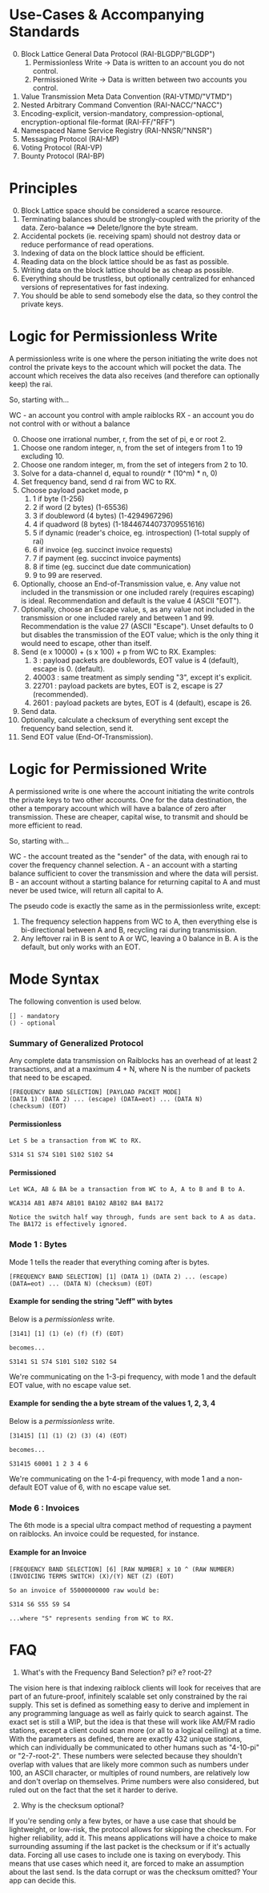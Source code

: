 

# Use-Cases & Accompanying Standards

0. Block Lattice General Data Protocol (RAI-BLGDP/"BLGDP")
   1. Permissionless Write -> Data is written to an account you do not control.
   2. Permissioned Write -> Data is written between two accounts you control.
1. Value Transmission Meta Data Convention (RAI-VTMD/"VTMD")
2. Nested Arbitrary Command Convention (RAI-NACC/"NACC")
3. Encoding-explicit, version-mandatory, compression-optional, encryption-optional file-format (RAI-FF/"RFF")
4. Namespaced Name Service Registry (RAI-NNSR/"NNSR")
5. Messaging Protocol (RAI-MP)
6. Voting Protocol (RAI-VP)
7. Bounty Protocol (RAI-BP)

# Principles

0. Block Lattice space should be considered a scarce resource.
1. Terminating balances should be strongly-coupled with the priority of the data.  Zero-balance ==> Delete/Ignore the byte stream.
2. Accidental pockets (ie. receiving spam) should not destroy data or reduce performance of read operations.
3. Indexing of data on the block lattice should be efficient.
4. Reading data on the block lattice should be as fast as possible.
5. Writing data on the block lattice should be as cheap as possible.
6. Everything should be trustless, but optionally centralized for enhanced versions of representatives for fast indexing.
7. You should be able to send somebody else the data, so they control the private keys.

# Logic for Permissionless Write

A permissionless write is one where the person initiating the write does not control the private keys to the account which will pocket the data.  The account which receives the data also receives (and therefore can optionally keep) the rai.  

So, starting with...

WC - an account you control with ample raiblocks
RX - an account you do not control with or without a balance


0. Choose one irrational number, r, from the set of pi, e or root 2.
1. Choose one random integer, n, from the set of integers from 1 to 19 excluding 10.
2. Choose one random integer, m, from the set of integers from 2 to 10.
3. Solve for a data-channel d, equal to round(r * (10^m) * n, 0)
4. Set frequency band, send d rai from WC to RX.
5. Choose payload packet mode, p
   1. 1 if byte (1-256)
   2. 2 if word (2 bytes) (1-65536)
   3. 3 if doubleword (4 bytes) (1-4294967296)
   4. 4 if quadword (8 bytes) (1-18446744073709551616)
   5. 5 if dynamic (reader's choice, eg. introspection) (1-total supply of rai)
   6. 6 if invoice (eg. succinct invoice requests)
   7. 7 if payment (eg. succinct invoice payments)
   8. 8 if time (eg. succinct due date communication)
   9. 9 to 99 are reserved.
6. Optionally, choose an End-of-Transmission value, e.  Any value not included in the transmission or one included rarely (requires escaping) is ideal.  Recommendation and default is the value 4 (ASCII "EOT").
7. Optionally, choose an Escape value, s, as any value not included in the transmission or one included rarely and between 1 and 99.  Recommendation is the value 27 (ASCII "Escape").  Unset defaults to 0 but disables the transmission of the EOT value; which is the only thing it would need to escape, other than itself.
8. Send (e x 10000) + (s x 100) + p from WC to RX. Examples:
   1. 3 : payload packets are doublewords, EOT value is 4 (default), escape is 0. (default).
   2. 40003 : same treatment as simply sending "3", except it's explicit.
   3. 22701 : payload packets are bytes, EOT is 2, escape is 27 (recommended).
   4. 2601 : payload packets are bytes, EOT is 4 (default), escape is 26.
9. Send data.
10. Optionally, calculate a checksum of everything sent except the frequency band selection, send it.
11. Send EOT value (End-Of-Transmission).

# Logic for Permissioned Write

A permissioned write is one where the account initiating the write controls the private keys to two other accounts.  One for the data destination, the other a temporary account which will have a balance of zero after transmission.  These are cheaper, capital wise, to transmit and should be more efficient to read.

So, starting with...

WC - the account treated as the "sender" of the data, with enough rai to cover the frequency channel selection.
A - an account with a starting balance sufficient to cover the transmission and where the data will persist.
B - an account without a starting balance for returning capital to A and must never be used twice, will return all capital to A.

The pseudo code is exactly the same as in the permissionless write, except:

1. The frequency selection happens from WC to A, then everything else is bi-directional between A and B, recycling rai during transmission.
2. Any leftover rai in B is sent to A or WC, leaving a 0 balance in B.  A is the default, but only works with an EOT.

# Mode Syntax

The following convention is used below.

```
[] - mandatory
() - optional
```

### Summary of Generalized Protocol

Any complete data transmission on Raiblocks has an overhead of at least 2 transactions, and at a maximum 4 + N, where N is the number of packets that need to be escaped.

```
[FREQUENCY BAND SELECTION] [PAYLOAD PACKET MODE]
(DATA 1) (DATA 2) ... (escape) (DATA=eot) ... (DATA N)
(checksum) (EOT)
```

#### Permissionless
```
Let S be a transaction from WC to RX.

S314 S1 S74 S101 S102 S102 S4
```

#### Permissioned
```
Let WCA, AB & BA be a transaction from WC to A, A to B and B to A.

WCA314 AB1 AB74 AB101 BA102 AB102 BA4 BA172

Notice the switch half way through, funds are sent back to A as data.  The BA172 is effectively ignored.
```


### Mode 1 : Bytes

Mode 1 tells the reader that everything coming after is bytes.

```
[FREQUENCY BAND SELECTION] [1] (DATA 1) (DATA 2) ... (escape) (DATA=eot) ... (DATA N) (checksum) (EOT)
```

####  Example for sending the string "Jeff" with bytes

Below is a *permissionless* write.

```
[3141] [1] (1) (e) (f) (f) (EOT)

becomes...

S3141 S1 S74 S101 S102 S102 S4
```

We're communicating on the 1-3-pi frequency, with mode 1 and the default EOT value, with no escape value set.

####  Example for sending the a byte stream of the values 1, 2, 3, 4

Below is a *permissionless* write.

```
[31415] [1] (1) (2) (3) (4) (EOT)

becomes...

S31415 60001 1 2 3 4 6
```

We're communicating on the 1-4-pi frequency, with mode 1 and a non-default EOT value of 6, with no escape value set.


### Mode 6 : Invoices

The 6th mode is a special ultra compact method of requesting a payment on raiblocks. An invoice could be requested, for instance.

####  Example for an Invoice

```
[FREQUENCY BAND SELECTION] [6] [RAW NUMBER] x 10 ^ (RAW NUMBER) (INVOICING TERMS SWITCH) (X)/(Y) NET (Z) (EOT)

So an invoice of 55000000000 raw would be:

S314 S6 S55 S9 S4

...where "S" represents sending from WC to RX.
```

# FAQ

1. What's with the Frequency Band Selection? pi? e? root-2?

The vision here is that indexing raiblock clients will look for receives that are part of an future-proof, infinitely scalable set only constrained by the rai supply.  This set is defined as something easy to derive and implement in any programming language as well as fairly quick to search against.  The exact set is still a WIP, but the idea is that these will work like AM/FM radio stations, except a client could scan more (or all to a logical ceiling) at a time.  With the parameters as defined, there are exactly 432 unique stations, which can individually be communicated to other humans such as "4-10-pi" or "2-7-root-2".  These numbers were selected because they shouldn't overlap with values that are likely more common such as numbers under 100, an ASCII character, or multiples of round numbers, are relatively low and don't overlap on themselves.  Prime numbers were also considered, but ruled out on the fact that the set it harder to derive.

2. Why is the checksum optional?

If you're sending only a few bytes, or have a use case that should be lightweight, or low-risk, the protocol allows for skipping the checksum.  For higher reliability, add it.  This means applications will have a choice to make surrounding assuming if the last packet is the checksum or if it's actually data.  Forcing all use cases to include one is taxing on everybody.  This means that use cases which need it, are forced to make an assumption about the last send.  Is the data corrupt or was the checksum omitted?  Your app can decide this.
